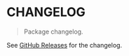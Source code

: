 # CHANGELOG

> Package changelog.

See [GitHub Releases](https://github.com/stdlib-js/assert-napi-equal-typedarray-types/releases) for the changelog.